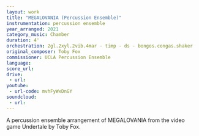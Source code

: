 ```yaml
---
layout: work
title: "MEGALOVANIA (Percussion Ensemble)"
instrumentation: percussion ensemble
year_arranged: 2021
category_music: Chamber
duration: 4'
orchestration: 2gl.2xyl.2vib.4mar - timp - ds - bongos.congas.shaker
original_composer: Toby Fox
commissioner: UCLA Percussion Ensemble
language:
score_url:
drive:
 - url:
youtube:
 - url-code: mvhFyWxDnGY
soundcloud: 
 - url:
---
```


A percussion ensemble arrangement of MEGALOVANIA from the video game Undertale by Toby Fox.